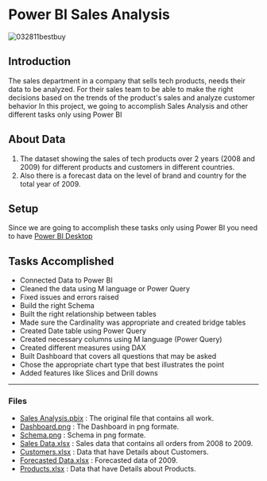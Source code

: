 # Power BI Sales Analysis

![032811bestbuy](https://github.com/ahmedmonged/Power-BI-Sales-Analysis/assets/69379730/8dd83410-bbc9-4b72-91fb-3b43d3fb9ab5)


## Introduction

The sales department in a company that sells tech products, needs their data to be analyzed. For their sales team to be able to make the right decisions based on the trends of the product's sales and analyze customer behavior
In this project, we going to accomplish Sales Analysis and other different tasks only using Power BI

## About Data

1.	The dataset showing the sales of tech products over 2 years (2008 and 2009) for different products and customers in different countries. 
2.	Also there is a forecast data on the level of brand and country for the total year of 2009.


## Setup
Since we are going to accomplish these tasks only using Power BI you need to have [Power BI Desktop](https://powerbi.microsoft.com/en-us/desktop/)

## Tasks Accomplished
- Connected Data to Power BI
- Cleaned the data using M language or Power Query
- Fixed issues and errors raised
- Build the right Schema
- Built the right relationship between tables
- Made sure the Cardinality was appropriate and created bridge tables
- Created Date table using Power Query
- Created necessary columns using M language (Power Query)
- Created different measures using DAX
- Built Dashboard that covers all questions that may be asked
- Chose the appropriate chart type that best illustrates the point
- Added features like Slices and Drill downs

--------------------------------------------------------------------------

  
### Files

- [Sales Analysis.pbix](https://github.com/ahmedmonged/Power-BI-Sales-Analysis/blob/main/Output%20Files/Sales%20Analysis.pbix) : The original file that contains all work.
- [Dashboard.png](https://github.com/ahmedmonged/Power-BI-Sales-Analysis/blob/main/Output%20Files/Dashboard.png) : The Dashboard in png formate.
- [Schema.png](https://github.com/ahmedmonged/Power-BI-Sales-Analysis/blob/main/Output%20Files/Schema.png) : Schema in png formate.
- [Sales Data.xlsx](https://github.com/ahmedmonged/Power-BI-Sales-Analysis/blob/main/Data/Sales%20Data.xlsx) : Sales data that contains all orders from 2008 to 2009.
- [Customers.xlsx](https://github.com/ahmedmonged/Power-BI-Sales-Analysis/blob/main/Data/Customers.xlsx) : Data that have Details about Customers.
- [Forecasted Data.xlsx](https://github.com/ahmedmonged/Power-BI-Sales-Analysis/blob/main/Data/Forecasted%20Data.xlsx) : Forecasted data of 2009.
- [Products.xlsx](https://github.com/ahmedmonged/Power-BI-Sales-Analysis/blob/main/Data/Products.xlsx) : Data that have Details about Products.



